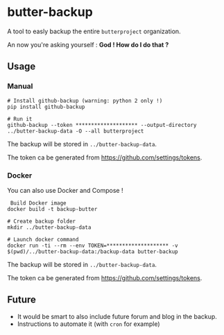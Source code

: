 # butter-backup

A tool to easly backup the entire `butterproject` organization.

An now you're asking yourself : __God ! How do I do that ?__

## Usage

### Manual

```
# Install github-backup (warning: python 2 only !)
pip install github-backup

# Run it
github-backup --token ******************** --output-directory ../butter-backup-data -O --all butterproject
```

The backup will be stored in `../butter-backup-data`.

The token ca be generated from https://github.com/settings/tokens.

### Docker

You can also use Docker and Compose !

```
 Build Docker image
docker build -t backup-butter

# Create backup folder
mkdir ../butter-backup-data

# Launch docker command
docker run -ti --rm --env TOKEN=******************** -v $(pwd)/../butter-backup-data:/backup-data butter-backup
```

The backup will be stored in `../butter-backup-data`.

The token ca be generated from https://github.com/settings/tokens.

## Future

- It would be smart to also include future forum and blog in the backup.
- Instructions to automate it (with `cron` for example)
